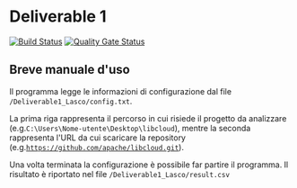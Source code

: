 # Deliverable 1
[![Build Status](https://travis-ci.org/giuseppelasco17/Deliverable1_Lasco.svg?branch=master)](https://travis-ci.org/giuseppelasco17/Deliverable1_Lasco)
[![Quality Gate Status](https://sonarcloud.io/api/project_badges/measure?project=giuseppelasco17_Deliverable1_Lasco&metric=alert_status)](https://sonarcloud.io/dashboard?id=giuseppelasco17_Deliverable1_Lasco)

## Breve manuale d'uso
Il programma legge le informazioni di configurazione dal file `/Deliverable1_Lasco/config.txt`.

La prima riga rappresenta il percorso in cui risiede il progetto da analizzare 
(e.g.`C:\Users\Nome-utente\Desktop\libcloud`), mentre la seconda rappresenta l'URL da cui scaricare la repository 
(e.g.[`https://github.com/apache/libcloud.git`](https://github.com/apache/libcloud.git)).

Una volta terminata la configurazione è possibile far partire il programma. Il risultato è riportato nel file 
`/Deliverable1_Lasco/result.csv`